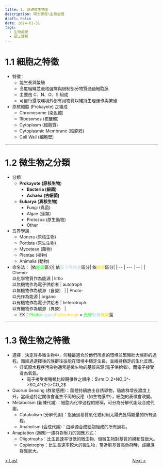 ```yaml
---
title: 1. 基礎微生物學
description: 碩士課程\生物處理
draft: False
date: 2024-01-31
tags:
  - 生物處理
  - 碩士課程
---
```

# 1.1 細胞之特徵
- 特徵：
	- 能生長與繁殖
	- 高度組織並嚴格選擇與限制部分物質通過細胞膜
	- 主要由 C、N、O、S 組成
	- 可自行攝取環境外部有用物質以維持生理運作與繁殖
- 原核細胞 (Prokayote) 之組成
	- Chromosome (染色體)
	- Ribosomes (核醣體)  
	- Cytoplasm (細胞質)
	- Cytoplasmic Membrane (細胞膜)
	- Cell Wall (細胞壁)
---
# 1.2 微生物之分類
- 分類
	- **Prokayote (原核生物)**
		- **Bacteria (細菌)**
		- **Achaea (古細菌)**
	- **Eukarya (真核生物)**
		- Fungi (真菌)
		- Algae (藻類)
		- Protozoa (原生動物)
		- Other
- 五界學說
	- Monera (原核生物)
	- Portista (原生生物)
	- Myceteae (菌物)
    - Plantae (植物)
    - Animalia (動物)
- 命名法：
    |依<font color=lime>能源</font>區分| 依<font color=lightblue>電子供給者</font>區分| 依<font color=gold>碳源</font>區分|
    | -- | --- | -- |
    | Chemo-<br />以化學物質作為能源 | litho<br />以無機物作為電子供給者  | autotroph<br />以無機物作為碳源（自營）   |
    | Photo-<br />以光作為能源       | organo<br />以有機物作為電子供給者 | heterotroph<br />以有機物作為碳源（異營） |
    - EX：<font color=lime>Photo</font><font color=lightblue>organo</font><font color=gold>heterotroph</font> = <font color=lime>光學</font><font color=lightblue>有機</font><font color=gold>異營</font>菌
---
# 1.3 微生物之特徵  
- 選擇：決定許多微生物中，何種最適合於他們所處的環境並繁殖壯大族群的過程。而經過選擇後的族群往往能在環境中穩定生長，並維持穩定的生化反應。
	- 好氧廢水程序污染物通常是微生物的基質來源(電子供給者)，而電子接受者為氧氣。
		- 電子接受者種類比較競爭性之順序：$\rm O_2>NO_3^->SO_4^{2-}>CO_2$
- Quorun Sensing (群聚感應)：菌體持續放出自誘導物，隨族群增長濃度上升，當超過特定閾值會產生不同的反應（如生物膜中），細胞的表徵會改變。
- Metabolism (新陳代謝)：細胞內化學過程的總稱，可分為分解代謝及合成代謝。
	- Catabolism (分解代謝)：指通過基質氧化或利用太陽光獲得能量的所有過程。
	- Anabolism (合成代謝)：由碳源合成細胞組成的所有過程。
- Anaptation (適應)一族群對壓力的回應方式：
	- Oligotrophs：比生長速率很低的微生物，但微生物對基質的親和性很大。
	- Copiotrophy：比生長速率較大的微生物，當近劉基質高負荷時，該類族群異狀大。

<div style="display: grid; grid-template-columns: 1fr 4fr 1fr;">
  <div><a href="00_簡介_生物處理">< Last</a></div>
  <div></div>
  <div><a href="02_微生物化學計量">Next ></a></div>
</div>
